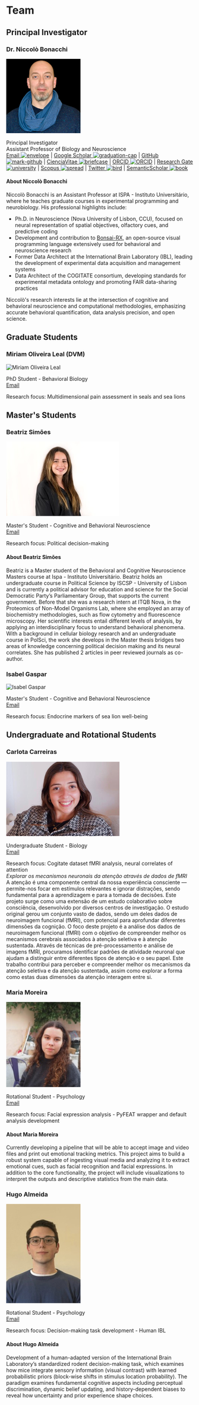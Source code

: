 # Team

## Principal Investigator

### Dr. Niccolò Bonacchi

![Niccolò Bonacchi](assets\images\team\Niccolo-Bonacchi.png)

Principal Investigator  
Assistant Professor of Biology and Neuroscience  
[Email ![envelope](https://img.icons8.com/fluency/16/000000/email.png)](mailto:nbonacchi@ispa.pt) |
[Google Scholar ![graduation-cap](https://img.icons8.com/fluency/16/000000/graduation-cap.png)](https://scholar.google.com/citations?user=ii0Eww0AAAAJ&hl=en) |
[GitHub ![mark-github](https://img.icons8.com/fluency/16/000000/github.png)](https://github.com/BonacchiLab) |
[CienciaVitae ![briefcase](https://img.icons8.com/fluency/16/000000/briefcase.png)](https://www.cienciavitae.pt/portal/en/0612-705C-8295) |
[ORCID ![ORCID](https://img.icons8.com/?size=17&amp;id=ve6L0KkSotok&amp;format=png)](https://orcid.org/0000-0001-5228-6918) |
[Research Gate ![university](https://img.icons8.com/fluency/16/000000/university.png)](https://www.researchgate.net/profile/Niccolo-Bonacchi-3) | [Scopus ![spread](https://img.icons8.com/fluency/16/000000/spread.png)](https://www.scopus.com/authid/detail.uri?authorId=56598047300) |
[Twitter ![bird](https://img.icons8.com/fluency/16/000000/twitter.png)](https://twitter.com/nbonacchi) |
[SemanticScholar ![book](https://img.icons8.com/fluency/16/000000/book.png)](https://www.semanticscholar.org/author/Niccol%C3%B2-Bonacchi/3401977)

#### About Niccolò Bonacchi

Niccolò Bonacchi is an Assistant Professor at ISPA - Instituto Universitário, where he teaches graduate courses in experimental programming and neurobiology. His professional highlights include:

- Ph.D. in Neuroscience (Nova University of Lisbon, CCU), focused on neural representation of spatial objectives, olfactory cues, and predictive coding
- Development and contribution to [Bonsai-RX](https://bonsai-rx.org/), an open-source visual programming language extensively used for behavioral and neuroscience research
- Former Data Architect at the International Brain Laboratory (IBL), leading the development of experimental data acquisition and management systems
- Data Architect of the COGITATE consortium, developing standards for experimental metadata ontology and promoting FAIR data-sharing practices

Niccolò's research interests lie at the intersection of cognitive and behavioral neuroscience and computational methodologies, emphasizing accurate behavioral quantification, data analysis precision, and open science.

## Graduate Students

### Miriam Oliveira Leal (DVM)

![Miriam Oliveira Leal ](assets/images/team/Miriam-Oliveira-Leal.png)

PhD Student - Behavioral Biology  
[Email](mailto:example@university.edu)

Research focus: Multidimensional pain assessment in seals and sea lions

## Master's Students

### Beatriz Simões

![Beatriz Simões](assets/images/team/Beatriz-Simoes.JPG)

Master's Student - Cognitive and Behavioral Neuroscience  
[Email](mailto:example@university.edu)

Research focus: Political decision-making

#### About Beatriz Simões

Beatriz is a Master student of the Behavioral and Cognitive Neuroscience Masters course at Ispa - Instituto Universitário. Beatriz holds an undergraduate course in Political Science by ISCSP - University of Lisbon and is currently a political advisor for education and science for the Social Democratic Party’s Parliamentary Group, that supports the current government. Before that she was a research intern at ITQB Nova, in the Proteomics of Non-Model Organisms Lab, where she employed an array of biochemistry methodologies, such as flow cytometry and fluorescence microscopy. Her scientific interests entail different levels of analysis, by applying an interdisciplinary focus to understand behavioral phenomena. With a background in cellular biology research and an undergraduate course in PolSci, the work she develops in the Master thesis bridges two areas of knowledge concerning political decision making and its neural correlates. She has published 2 articles in peer reviewed journals as co-author.

### Isabel Gaspar

![Isabel Gaspar](assets/images/team/Isabel-Gaspar.png)

Master's Student - Cognitive and Behavioral Neuroscience  
[Email](mailto:example@university.edu)

Research focus: Endocrine markers of sea lion well-being

## Undergraduate and Rotational Students

### Carlota Carreiras

![Carlota Carreiras](assets/images/team/Carlota-Carreiras.png)

Undergraduate Student - Biology  
[Email](mailto:example@university.edu)

Research focus: Cogitate dataset fMRI analysis, neural correlates of attention  
_Explorar os mecanismos neuronais da atenção através de dados de fMRI_  
A atenção é uma componente central da nossa experiência consciente — permite-nos focar em estímulos relevantes e ignorar distrações, sendo fundamental para a aprendizagem e para a tomada de decisões. Este projeto surge como uma extensão de um estudo
colaborativo sobre consciência, desenvolvido por diversos centros de investigação. O estudo original gerou um conjunto vasto de dados, sendo um deles dados de neuroimagem funcional (fMRI), com potencial para aprofundar diferentes dimensões da cognição. O foco deste projeto é a análise dos dados de neuroimagem funcional (fMRI) com o objetivo de compreender melhor os mecanismos cerebrais associados à atenção seletiva e à atenção sustentada. Através de técnicas de pré-processamento e análise de imagens fMRI, procuramos identificar padrões de atividade neuronal que ajudam a distinguir entre diferentes tipos de atenção e o seu papel. Este trabalho contribui para perceber e compreender melhor os mecanismos da atenção seletiva e da atenção sustentada, assim como explorar a forma como estas duas dimensões da atenção interagem entre si.

### Maria Moreira

![Maria Moreira](assets/images/team/Maria-Moreira.jpeg)

Rotational  Student - Psychology  
[Email](mailto:example@university.edu)

Research focus: Facial expression analysis - PyFEAT wrapper and default analysis development

#### About Maria Moreira

Currently developing a pipeline that will be able to accept image and video files and print out emotional tracking metrics. This project aims to build a robust system capable of ingesting visual media and analyzing it to extract emotional cues, such as facial recognition and facial expressions. In addition to the core functionality, the project will include visualizations to interpret the outputs and descriptive statistics from the main data.

### Hugo Almeida

![Hugo Almeida](assets/images/team/Hugo-Almeida.jpg)

Rotational Student - Psychology  
[Email](mailto:example@university.edu)

Research focus: Decision-making task development - Human IBL

#### About Hugo Almeida

Development of a human-adapted version of the International Brain Laboratory’s standardized rodent decision-making task, which examines how mice integrate sensory information (visual contrast) with learned probabilistic priors (block-wise shifts in stimulus location probability). The paradigm examines fundamental cognitive aspects including perceptual discrimination, dynamic belief updating, and history-dependent biases to reveal how uncertainty and prior experience shape choices.
<!-- ## Alumni

### Past Members -->
